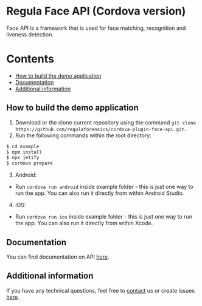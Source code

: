 # Regula Face API (Cordova version)
Face API is a framework that is used for face matching, recognition and liveness detection.

# Contents
* [How to build the demo application](#how-to-build-the-demo-application)
* [Documentation](#documentation)
* [Additional information](#additional-information)

## How to build the demo application
1. Download or the clone current repository using the command `git clone https://github.com/regulaforensics/cordova-plugin-face-api.git`.
2. Run the following commands within the root directory:
```bash
$ cd example
$ npm install
$ npx jetify
$ cordova prepare
```

3. Android:
  * Run `cordova run android` inside example folder - this is just one way to run the app. You can also run it directly from within Android Studio.

4. iOS:
  * Run `cordova run ios` inside example folder - this is just one way to run the app. You can also run it directly from within Xcode.

## Documentation
You can find documentation on API [here](https://docs.regulaforensics.com/develop/face-sdk/mobile).

## Additional information
If you have any technical questions, feel free to [contact](mailto:support@regulaforensics.com) us or create issues [here](https://github.com/regulaforensics/cordova-plugin-face-api/issues).
